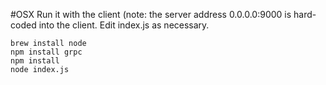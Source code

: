 #OSX
Run it with the client (note: the server address 0.0.0.0:9000 is hard-coded into the client.  Edit  index.js as necessary.
```
brew install node
npm install grpc
npm install
node index.js
```



